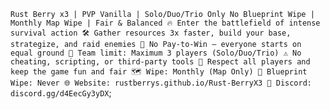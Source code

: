 `Rust Berry x3 | PVP Vanilla | Solo/Duo/Trio Only
No Blueprint Wipe | Monthly Map Wipe | Fair & Balanced
🔥 Enter the battlefield of intense survival action
🛠️ Gather resources 3x faster, build your base, strategize, and raid enemies
🚫 No Pay-to-Win — everyone starts on equal ground
👥 Team limit: Maximum 3 players (Solo/Duo/Trio)
⚠️ No cheating, scripting, or third-party tools
🤝 Respect all players and keep the game fun and fair
🗺️ Wipe: Monthly (Map Only)
🧠 Blueprint Wipe: Never
🌐 Website: rustberrys.github.io/Rust-BerryX3
💬 Discord: discord.gg/d4EecGy3yDX`;
